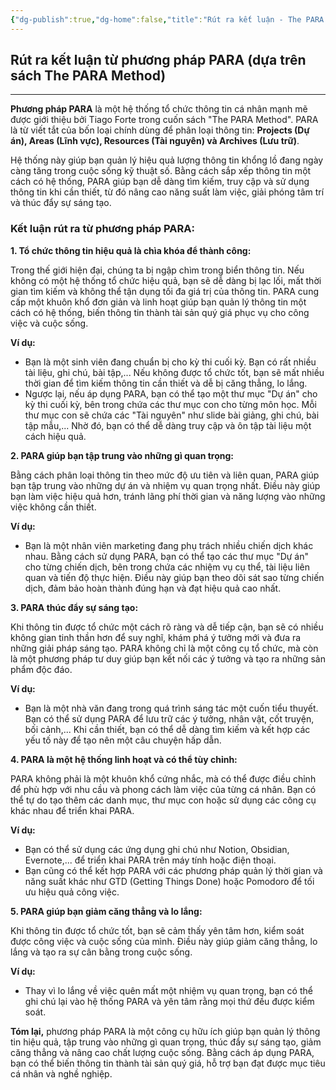 ```yaml
---
{"dg-publish":true,"dg-home":false,"title":"Rút ra kết luận - The PARA Method","date":"2025-01-31","tags":["book-summary","books/the-para-method"],"dg-path":"Books/The PARA Method/Rút ra kết luận.md","permalink":"/books/the-para-method/rut-ra-ket-luan/","dgPassFrontmatter":true,"updated":"2025-01-31T08:06:35.909+07:00"}
---
```


## Rút ra kết luận từ phương pháp PARA (dựa trên sách The PARA Method)
---

**Phương pháp PARA** là một hệ thống tổ chức thông tin cá nhân mạnh mẽ được giới thiệu bởi Tiago Forte trong cuốn sách "The PARA Method". PARA là từ viết tắt của bốn loại chính dùng để phân loại thông tin: **Projects (Dự án), Areas (Lĩnh vực), Resources (Tài nguyên) và Archives (Lưu trữ)**.

Hệ thống này giúp bạn quản lý hiệu quả lượng thông tin khổng lồ đang ngày càng tăng trong cuộc sống kỹ thuật số. Bằng cách sắp xếp thông tin một cách có hệ thống, PARA giúp bạn dễ dàng tìm kiếm, truy cập và sử dụng thông tin khi cần thiết, từ đó nâng cao năng suất làm việc, giải phóng tâm trí và thúc đẩy sự sáng tạo.

### Kết luận rút ra từ phương pháp PARA:

**1. Tổ chức thông tin hiệu quả là chìa khóa để thành công:**

Trong thế giới hiện đại, chúng ta bị ngập chìm trong biển thông tin. Nếu không có một hệ thống tổ chức hiệu quả, bạn sẽ dễ dàng bị lạc lối, mất thời gian tìm kiếm và không thể tận dụng tối đa giá trị của thông tin. PARA cung cấp một khuôn khổ đơn giản và linh hoạt giúp bạn quản lý thông tin một cách có hệ thống, biến thông tin thành tài sản quý giá phục vụ cho công việc và cuộc sống.

**Ví dụ:**

- Bạn là một sinh viên đang chuẩn bị cho kỳ thi cuối kỳ. Bạn có rất nhiều tài liệu, ghi chú, bài tập,... Nếu không được tổ chức tốt, bạn sẽ mất nhiều thời gian để tìm kiếm thông tin cần thiết và dễ bị căng thẳng, lo lắng.
- Ngược lại, nếu áp dụng PARA, bạn có thể tạo một thư mục "Dự án" cho kỳ thi cuối kỳ, bên trong chứa các thư mục con cho từng môn học. Mỗi thư mục con sẽ chứa các "Tài nguyên" như slide bài giảng, ghi chú, bài tập mẫu,... Nhờ đó, bạn có thể dễ dàng truy cập và ôn tập tài liệu một cách hiệu quả.

**2. PARA giúp bạn tập trung vào những gì quan trọng:**

Bằng cách phân loại thông tin theo mức độ ưu tiên và liên quan, PARA giúp bạn tập trung vào những dự án và nhiệm vụ quan trọng nhất. Điều này giúp bạn làm việc hiệu quả hơn, tránh lãng phí thời gian và năng lượng vào những việc không cần thiết.

**Ví dụ:**

- Bạn là một nhân viên marketing đang phụ trách nhiều chiến dịch khác nhau. Bằng cách sử dụng PARA, bạn có thể tạo các thư mục "Dự án" cho từng chiến dịch, bên trong chứa các nhiệm vụ cụ thể, tài liệu liên quan và tiến độ thực hiện. Điều này giúp bạn theo dõi sát sao từng chiến dịch, đảm bảo hoàn thành đúng hạn và đạt hiệu quả cao nhất.

**3. PARA thúc đẩy sự sáng tạo:**

Khi thông tin được tổ chức một cách rõ ràng và dễ tiếp cận, bạn sẽ có nhiều không gian tinh thần hơn để suy nghĩ, khám phá ý tưởng mới và đưa ra những giải pháp sáng tạo. PARA không chỉ là một công cụ tổ chức, mà còn là một phương pháp tư duy giúp bạn kết nối các ý tưởng và tạo ra những sản phẩm độc đáo.

**Ví dụ:**

- Bạn là một nhà văn đang trong quá trình sáng tác một cuốn tiểu thuyết. Bạn có thể sử dụng PARA để lưu trữ các ý tưởng, nhân vật, cốt truyện, bối cảnh,... Khi cần thiết, bạn có thể dễ dàng tìm kiếm và kết hợp các yếu tố này để tạo nên một câu chuyện hấp dẫn.

**4. PARA là một hệ thống linh hoạt và có thể tùy chỉnh:**

PARA không phải là một khuôn khổ cứng nhắc, mà có thể được điều chỉnh để phù hợp với nhu cầu và phong cách làm việc của từng cá nhân. Bạn có thể tự do tạo thêm các danh mục, thư mục con hoặc sử dụng các công cụ khác nhau để triển khai PARA.

**Ví dụ:**

- Bạn có thể sử dụng các ứng dụng ghi chú như Notion, Obsidian, Evernote,... để triển khai PARA trên máy tính hoặc điện thoại.
- Bạn cũng có thể kết hợp PARA với các phương pháp quản lý thời gian và năng suất khác như GTD (Getting Things Done) hoặc Pomodoro để tối ưu hiệu quả công việc.

**5. PARA giúp bạn giảm căng thẳng và lo lắng:**

Khi thông tin được tổ chức tốt, bạn sẽ cảm thấy yên tâm hơn, kiểm soát được công việc và cuộc sống của mình. Điều này giúp giảm căng thẳng, lo lắng và tạo ra sự cân bằng trong cuộc sống.

**Ví dụ:**

- Thay vì lo lắng về việc quên mất một nhiệm vụ quan trọng, bạn có thể ghi chú lại vào hệ thống PARA và yên tâm rằng mọi thứ đều được kiểm soát.

**Tóm lại,** phương pháp PARA là một công cụ hữu ích giúp bạn quản lý thông tin hiệu quả, tập trung vào những gì quan trọng, thúc đẩy sự sáng tạo, giảm căng thẳng và nâng cao chất lượng cuộc sống. Bằng cách áp dụng PARA, bạn có thể biến thông tin thành tài sản quý giá, hỗ trợ bạn đạt được mục tiêu cá nhân và nghề nghiệp.
